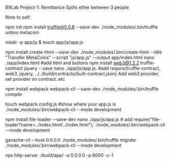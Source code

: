 B9Lab Project-1: Remittance 
Splits ether between 3 people

Note to self:

npm init
npm install truffle@5.0.8 --save-dev
./node_modules/.bin/truffle unbox metacoin

mkdir -p app/js
$ touch app/js/app.js

npm install create-html --save-dev
./node_modules/.bin/create-html --title "Transfer MetaCoins" --script "js/app.js" --output app/index.html
nano ./app/index.html #add html and buttons
npm install web3@1.2.2 truffle-contract jquery --save
nano ./app/js/app.js. #add require{truffle-contract, web3, jquery, ../../build/contracts/built-contract.json} Add web3 provider, set provider on contract..etc

npm install webpack webpack-cli --save-dev
./node_modules/.bin/truffle compile

touch webpack.config.js #show where your app.js is
./node_modules/.bin/webpack-cli --mode development

npm install file-loader --save-dev
nano ./app/js/app.js # add require("file-loader?name=../index.html!../index.html");
./node_modules/.bin/webpack-cli --mode development

ganache-cli --host 0.0.0.0
./node_modules/.bin/truffle migrate
./node_modules/.bin/webpack-cli --mode development


npx http-server ./build/app/ -a 0.0.0.0 -p 8000 -c-1
